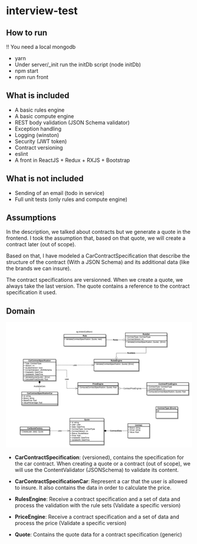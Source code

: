 # interview-test

## How to run 
!! You need a local mongodb

- yarn
- Under server/_init run the initDb script (node initDb)
- npm start
- npm run front

## What is included
- A basic rules engine
- A basic compute engine
- REST body validation (JSON Schema validator)
- Exception handling
- Logging (winston)
- Security (JWT token)
- Contract versioning
- eslint
- A front in ReactJS + Redux + RXJS + Bootstrap

## What is not included
- Sending of an email (todo in service)
- Full unit tests (only rules and compute engine)

## Assumptions
In the description, we talked about contracts but we generate a quote in the frontend. I took the assumption that, based on that quote, we will create a contract later (out of scope). 

Based on that, I have modeled a CarContractSpecification that describe the structure of the contract (With a JSON Schema) and its additional data (like the brands we can insure). 

The contract specifications are versionned. When we create a quote, we always take the last version. The quote contains a reference to the contract specification it used. 

## Domain

![alt text](domain.png)
- **CarContractSpecification**:  (versioned), contains the specification for the car contract.
When creating a quote or a contract (out of scope), we will use the ContentValidator (JSONSchema) to validate its content.

- **CarContractSpecificationCar**: Represent a car that the user is allowed to insure. It also contains the data in order to calculate the price.

- **RulesEngine**: Receive a contract specification and a set of data and process the validation with the rule sets (Validate a specific version)

- **PriceEngine**: Receive a contract specification and a set of data and process the price (Validate a specific version)

- **Quote**: Contains the quote data for a contract specification (generic)
